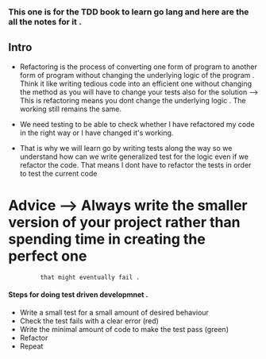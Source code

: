 ### This one is for the TDD book to learn go lang and here are the all the notes for it . 

## Intro 

- Refactoring is the process of converting  one form of program to another form  of program without changing the underlying logic of the 
  program . Think it like writing tedious code into an efficient one without changing the method as you will have to 
  change your tests also for the solution --> This is refactoring means you dont change the underlying logic . 
  The working still remains the same. 

- We need testing to be able to check whether I have refactored my code in the right way or I have changed it's working. 
- That is why we will learn go by writing tests along the way so we understand how can we write generalized test for the logic even 
  if we refactor the code. That means I dont have to refactor the tests in order to test the current code 

# Advice --> Always write the smaller version of your project rather than spending time in creating the perfect one 
             that might eventually fail . 

#### Steps for doing test driven developmnet . 

- Write a small test for a small amount of desired behaviour
- Check the test fails with a clear error (red)
- Write the minimal amount of code to make the test pass (green)
- Refactor
- Repeat  
